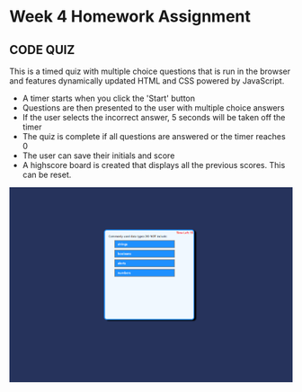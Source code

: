# Week 4 Homework Assignment

## CODE QUIZ

This is a timed quiz with multiple choice questions that is run in the browser and features dynamically updated HTML and CSS powered by JavaScript.

* A timer starts when you click the 'Start' button
* Questions are then presented to the user with multiple choice answers
* If the user selects the incorrect answer, 5 seconds will be taken off the timer
* The quiz is complete if all questions are answered or the timer reaches 0
* The user can save their initials and score
* A highscore board is created that displays all the previous scores.  This can be reset.
 
![code_quiz_example](example1.png) 